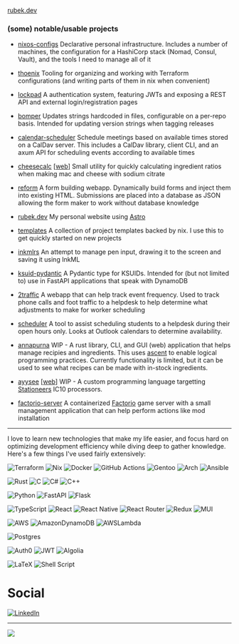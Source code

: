 [rubek.dev](https://rubek.dev)

### (some) notable/usable projects

- [nixos-configs](https://github.com/justinrubek/nixos-configs) Declarative personal infrastructure. Includes a number of machines, the configuration for a HashiCorp stack (Nomad, Consul, Vault), and the tools I need to manage all of it
- [thoenix](https://github.com/justinrubek/thoenix) Tooling for organizing and working with Terraform configurations (and writing parts of them in nix when convenient)
- [lockpad](https://github.com/justinrubek/lockpad) A authentication system, featuring JWTs and exposing a REST API and external login/registration pages
- [bomper](https://github.com/justinrubek/bomper) Updates strings hardcoded in files, configurable on a per-repo basis. Intended for updating version strings when tagging releases
- [calendar-scheduler](https://github.com/justinrubek/calendar-scheduler) Schedule meetings based on available times stored on a CalDav server. This includes a CalDav library, client CLI, and an axum API for scheduling events according to available times
- [cheesecalc](https://github.com/justinrubek/cheesecalc)  \[[web](https://justinrubek.github.io/cheesecalc)\] Small utility for quickly calculating ingredient ratios when making mac and cheese with sodium citrate
- [reform](https://github.com/justinrubek/reform) A form building webapp. Dynamically build forms and inject them into existing HTML. Submissions are placed into a database as JSON allowing the form maker to work without database knowledge
- [rubek.dev](https://github.com/justinrubek/rubek.dev) My personal website using [Astro](https://astro.build)

- [templates](https://github.com/justinrubek/templates) A collection of project templates backed by nix. I use this to get quickly started on new projects
- [inkmlrs](https://github.com/justinrubek/inkmlrs) An attempt to manage pen input, drawing it to the screen and saving it using InkML
- [ksuid-pydantic](https://github.com/justinrubek/ksuid-pydantic) A Pydantic type for KSUIDs. Intended for (but not limited to) use in FastAPI applications that speak with DynamoDB
- [2traffic](https://github.com/justinrubek/2traffic) A webapp that can help track event frequency. Used to track phone calls and foot traffic to a helpdesk to help determine what adjustments to make for worker scheduling
- [scheduler](https://github.com/justinrubek/scheduler) A tool to assist scheduling students to a helpdesk during their open hours only. Looks at Outlook calendars to determine availability.
- [annapurna](https://github.com/justinrubek/annapurna) WIP - A rust library, CLI, and GUI (web) application that helps manage recipies and ingredients. This uses [ascent](https://github.com/s-arash/ascent) to enable logical programming practices. Currently functionality is limited, but it can be used to see what recipes can be made with in-stock ingredients.
- [ayysee](https://github.com/justinrubek/ayysee)  \[[web](https://justinrubek.github.io/ayysee/)\] WIP - A custom programming language targetting [Stationeers](https://store.steampowered.com/app/544550/Stationeers/) IC10 processors.
- [factorio-server](https://github.com/justinrubek/factorio-server) A containerized [Factorio](https://factorio.com) game server with a small management application that can help perform actions like mod installation
---

I love to learn new technologies that make my life easier, and focus hard on optimizing development efficiency while diving deep to gather knowledge.
Here's a few things I've used fairly extensively:

![Terraform](https://img.shields.io/badge/terraform-%235835CC.svg?style=for-the-badge&logo=terraform&logoColor=white)
![Nix](https://img.shields.io/badge/Nix-314FAC.svg?style=for-the-badge&logoColor=white&logo=NixOS)
![Docker](https://img.shields.io/badge/docker-%230db7ed.svg?style=for-the-badge&logo=docker&logoColor=white)
![GitHub Actions](https://img.shields.io/badge/Github%20Actions-2088FF.svg?style=for-the-badge&logo=Github%20Actions&logoColor=%2361DAFB)
![Gentoo](https://img.shields.io/badge/Gentoo-54487A.svg?style=for-the-badge&logoColor=white&logo=Gentoo)
![Arch](https://img.shields.io/badge/Arch-1793D1.svg?style=for-the-badge&logoColor=white&logo=Arch%20Linux)
![Ansible](https://img.shields.io/badge/ansible-%231A1918.svg?style=for-the-badge&logo=ansible&logoColor=white)

![Rust](https://img.shields.io/badge/rust-%23000000.svg?style=for-the-badge&logo=rust&logoColor=white) 
![C](https://img.shields.io/badge/c-%2300599C.svg?style=for-the-badge&logo=c&logoColor=white)
![C#](https://img.shields.io/badge/c%23-%23239120.svg?style=for-the-badge&logo=c-sharp&logoColor=white)
![C++](https://img.shields.io/badge/c++-%2300599C.svg?style=for-the-badge&logo=c%2B%2B&logoColor=white)

![Python](https://img.shields.io/badge/python-3670A0?style=for-the-badge&logo=python&logoColor=ffdd54)
![FastAPI](https://img.shields.io/badge/FastAPI-005571?style=for-the-badge&logo=fastapi)
![Flask](https://img.shields.io/badge/flask-%23000.svg?style=for-the-badge&logo=flask&logoColor=white)

![TypeScript](https://img.shields.io/badge/typescript-%23007ACC.svg?style=for-the-badge&logo=typescript&logoColor=white)
![React](https://img.shields.io/badge/react-%2320232a.svg?style=for-the-badge&logo=react&logoColor=%2361DAFB)
![React Native](https://img.shields.io/badge/react_native-%2320232a.svg?style=for-the-badge&logo=react&logoColor=%2361DAFB)
![React Router](https://img.shields.io/badge/React_Router-CA4245?style=for-the-badge&logo=react-router&logoColor=white)
![Redux](https://img.shields.io/badge/redux-%23593d88.svg?style=for-the-badge&logo=redux&logoColor=white)
![MUI](https://img.shields.io/badge/MUI-%230081CB.svg?style=for-the-badge&logo=material-ui&logoColor=white)

![AWS](https://img.shields.io/badge/AWS-%23FF9900.svg?style=for-the-badge&logo=amazon-aws&logoColor=white)
![AmazonDynamoDB](https://img.shields.io/badge/Amazon%20DynamoDB-4053D6?style=for-the-badge&logo=Amazon%20DynamoDB&logoColor=white)
![AWSLambda](https://img.shields.io/badge/AWS%20Lambda-4053D6?style=for-the-badge&logo=AWS%20Lambda&logoColor=white)

![Postgres](https://img.shields.io/badge/postgres-%23316192.svg?style=for-the-badge&logo=postgresql&logoColor=white)

![Auth0](https://img.shields.io/badge/Auth0-EB5424.svg?style=for-the-badge&logo=Auth0&logoColor=white) 
![JWT](https://img.shields.io/badge/JWT-black?style=for-the-badge&logo=JSON%20web%20tokens)
![Algolia](https://img.shields.io/badge/Algolia-5468FF?style=for-the-badge&logo=Algolia&logoColor=white)

![LaTeX](https://img.shields.io/badge/latex-%23008080.svg?style=for-the-badge&logo=latex&logoColor=white)
![Shell Script](https://img.shields.io/badge/shell_script-%23121011.svg?style=for-the-badge&logo=gnu-bash&logoColor=white)


# Social

[![LinkedIn](https://img.shields.io/badge/LinkedIn-%230077B5.svg?logo=linkedin&logoColor=white)](https://www.linkedin.com/in/justin-rubek-5096a5240/) 

<!--
# 📊GitHub Stats (public):
![](https://github-readme-stats.vercel.app/api?username=justinrubek&theme=radical&hide_border=false&include_all_commits=false&count_private=false)<br/>
![](https://github-readme-streak-stats.herokuapp.com/?user=justinrubek&theme=radical&hide_border=false)<br/>
![](https://github-readme-stats.vercel.app/api/top-langs/?username=justinrubek&theme=radical&hide_border=false&include_all_commits=false&count_private=false&layout=compact)

## 🏆GitHub Trophies
![](https://github-profile-trophy.vercel.app/?username=justinrubek&theme=tokyonight&no-frame=false&no-bg=false&margin-w=4)
-->
---
[![](https://visitcount.itsvg.in/api?id=justinrubek&icon=0&color=0)](https://visitcount.itsvg.in)
